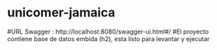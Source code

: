 # unicomer-jamaica
#URL Swagger : http://localhost:8080/swagger-ui.html#/
#El proyecto contiene base de datos embida (h2), esta listo para levantar y ejecutar
